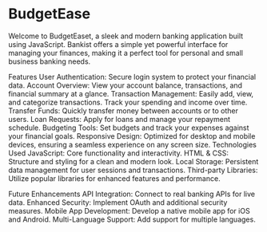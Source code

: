 # BudgetEase
Welcome to BudgetEaset, a sleek and modern banking application built using JavaScript. Bankist offers a simple yet powerful interface for managing your finances, making it a perfect tool for personal and small business banking needs.

Features
User Authentication: Secure login system to protect your financial data.
Account Overview: View your account balance, transactions, and financial summary at a glance.
Transaction Management: Easily add, view, and categorize transactions. Track your spending and income over time.
Transfer Funds: Quickly transfer money between accounts or to other users.
Loan Requests: Apply for loans and manage your repayment schedule.
Budgeting Tools: Set budgets and track your expenses against your financial goals.
Responsive Design: Optimized for desktop and mobile devices, ensuring a seamless experience on any screen size.
Technologies Used
JavaScript: Core functionality and interactivity.
HTML & CSS: Structure and styling for a clean and modern look.
Local Storage: Persistent data management for user sessions and transactions.
Third-party Libraries: Utilize popular libraries for enhanced features and performance.

Future Enhancements
API Integration: Connect to real banking APIs for live data.
Enhanced Security: Implement OAuth and additional security measures.
Mobile App Development: Develop a native mobile app for iOS and Android.
Multi-Language Support: Add support for multiple languages.

